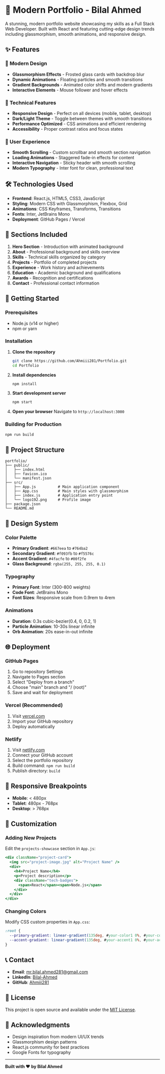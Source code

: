 # 🌟 Modern Portfolio - Bilal Ahmed

A stunning, modern portfolio website showcasing my skills as a Full Stack Web Developer. Built with React and featuring cutting-edge design trends including glassmorphism, smooth animations, and responsive design.

## ✨ Features

### 🎨 **Modern Design**
- **Glassmorphism Effects** - Frosted glass cards with backdrop blur
- **Dynamic Animations** - Floating particles and smooth transitions
- **Gradient Backgrounds** - Animated color shifts and modern gradients
- **Interactive Elements** - Mouse follower and hover effects

### 🚀 **Technical Features**
- **Responsive Design** - Perfect on all devices (mobile, tablet, desktop)
- **Dark/Light Theme** - Toggle between themes with smooth transitions
- **Performance Optimized** - CSS animations and efficient rendering
- **Accessibility** - Proper contrast ratios and focus states

### 📱 **User Experience**
- **Smooth Scrolling** - Custom scrollbar and smooth section navigation
- **Loading Animations** - Staggered fade-in effects for content
- **Interactive Navigation** - Sticky header with smooth scrolling
- **Modern Typography** - Inter font for clean, professional text

## 🛠️ Technologies Used

- **Frontend**: React.js, HTML5, CSS3, JavaScript
- **Styling**: Modern CSS with Glassmorphism, Flexbox, Grid
- **Animations**: CSS Keyframes, Transforms, Transitions
- **Fonts**: Inter, JetBrains Mono
- **Deployment**: GitHub Pages / Vercel

## 🎯 **Sections Included**

1. **Hero Section** - Introduction with animated background
2. **About** - Professional background and skills overview
3. **Skills** - Technical skills organized by category
4. **Projects** - Portfolio of completed projects
5. **Experience** - Work history and achievements
6. **Education** - Academic background and qualifications
7. **Awards** - Recognition and certifications
8. **Contact** - Professional contact information

## 🚀 **Getting Started**

### Prerequisites
- Node.js (v14 or higher)
- npm or yarn

### Installation

1. **Clone the repository**
   ```bash
   git clone https://github.com/Ahmiii281/Portfolio.git
   cd Portfolio
   ```

2. **Install dependencies**
   ```bash
   npm install
   ```

3. **Start development server**
   ```bash
   npm start
   ```

4. **Open your browser**
   Navigate to `http://localhost:3000`

### Building for Production

```bash
npm run build
```

## 📁 **Project Structure**

```
portfolio/
├── public/
│   ├── index.html
│   ├── favicon.ico
│   └── manifest.json
├── src/
│   ├── App.js          # Main application component
│   ├── App.css         # Main styles with glassmorphism
│   ├── index.js        # Application entry point
│   └── logo192.png     # Profile image
├── package.json
└── README.md
```

## 🎨 **Design System**

### Color Palette
- **Primary Gradient**: `#667eea` to `#764ba2`
- **Secondary Gradient**: `#f093fb` to `#f5576c`
- **Accent Gradient**: `#4facfe` to `#00f2fe`
- **Glass Background**: `rgba(255, 255, 255, 0.1)`

### Typography
- **Primary Font**: Inter (300-800 weights)
- **Code Font**: JetBrains Mono
- **Font Sizes**: Responsive scale from 0.9rem to 4rem

### Animations
- **Duration**: 0.3s cubic-bezier(0.4, 0, 0.2, 1)
- **Particle Animation**: 10-30s linear infinite
- **Orb Animation**: 20s ease-in-out infinite

## 🌐 **Deployment**

### GitHub Pages
1. Go to repository Settings
2. Navigate to Pages section
3. Select "Deploy from a branch"
4. Choose "main" branch and "/ (root)"
5. Save and wait for deployment

### Vercel (Recommended)
1. Visit [vercel.com](https://vercel.com)
2. Import your GitHub repository
3. Deploy automatically

### Netlify
1. Visit [netlify.com](https://netlify.com)
2. Connect your GitHub account
3. Select the portfolio repository
4. Build command: `npm run build`
5. Publish directory: `build`

## 📱 **Responsive Breakpoints**

- **Mobile**: < 480px
- **Tablet**: 480px - 768px
- **Desktop**: > 768px

## 🔧 **Customization**

### Adding New Projects
Edit the `projects-showcase` section in `App.js`:

```jsx
<div className="project-card">
  <img src="project-image.jpg" alt="Project Name" />
  <div>
    <h4>Project Name</h4>
    <p>Project description</p>
    <div className="tech-badges">
      <span>React</span><span>Node.js</span>
    </div>
  </div>
</div>
```

### Changing Colors
Modify CSS custom properties in `App.css`:

```css
:root {
  --primary-gradient: linear-gradient(135deg, #your-color1 0%, #your-color2 100%);
  --accent-gradient: linear-gradient(135deg, #your-accent1 0%, #your-accent2 100%);
}
```

## 📞 **Contact**

- **Email**: mr.bilal.ahmed281@gmail.com
- **LinkedIn**: [Bilal-Ahmed](https://linkedin.com/in/Bilal-Ahmed)
- **GitHub**: [Ahmiii281](https://github.com/Ahmiii281)

## 📄 **License**

This project is open source and available under the [MIT License](LICENSE).

## 🙏 **Acknowledgments**

- Design inspiration from modern UI/UX trends
- Glassmorphism design patterns
- React.js community for best practices
- Google Fonts for typography

---

**Built with ❤️ by Bilal Ahmed** 